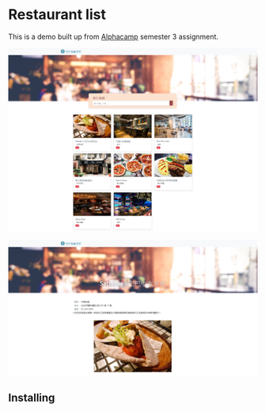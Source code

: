 # Restaurant list

This is a demo built up from [Alphacamp](https://tw.alphacamp.co/) semester 3 assignment.

![demo-index](./public/img/demo-index.png)

![demo-show](./public/img/demo-show.png)

## Installing

